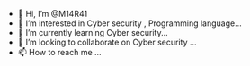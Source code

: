 - 👋 Hi, I’m @M14R41
- 👀 I’m interested in Cyber security , Programming language...
- 🌱 I’m currently learning  Cyber security...
- 💞️ I’m looking to collaborate on Cyber security ...
- 📫 How to reach me ...

<!---
M14R41/M14R41 is a ✨ special ✨ repository because its `README.md` (this file) appears on your GitHub profile.
You can click the Preview link to take a look at your changes.
--->
